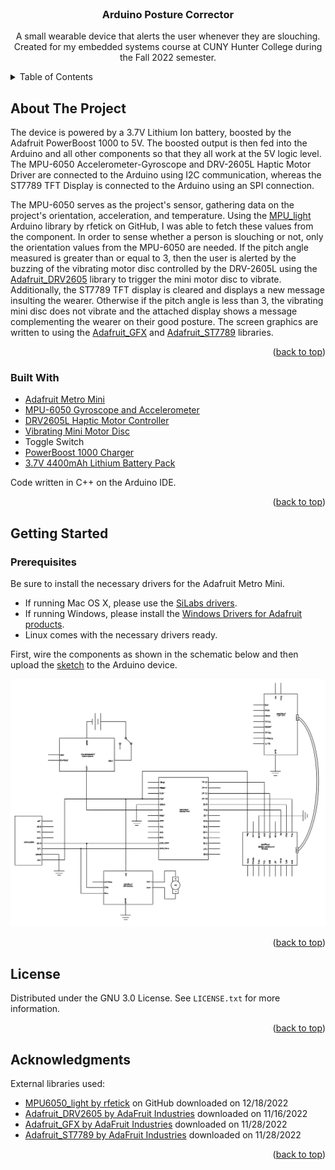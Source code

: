 <!-- PROJECT LOGO -->
<br />
<div align="center">
  <h3 align="center">Arduino Posture Corrector</h3>

  <p align="center">
  A small wearable device that alerts the user whenever they are slouching. Created for my embedded systems course at CUNY Hunter College during the Fall 2022 semester. 
</div>



<!-- TABLE OF CONTENTS -->
<details>
  <summary>Table of Contents</summary>
  <ol>
    <li>
      <a href="#about-the-project">About The Project</a>
    </li>
    <li>
      <a href="#getting-started">Getting Started</a>
      <ul>
        <li><a href="#prerequisites">Prerequisites</a></li>
        <li><a href="#installation">Installation</a></li>
      </ul>
    </li>
    <li><a href="#license">License</a></li>
    <li><a href="#acknowledgments">Acknowledgments</a></li>
  </ol>
</details>



<!-- ABOUT THE PROJECT -->
## About The Project

The device is powered by a 3.7V Lithium Ion battery, boosted by the Adafruit PowerBoost 1000 to 5V. The boosted output is then fed into the Arduino and all other components so that they all work at the 5V logic level. The MPU-6050 Accelerometer-Gyroscope and DRV-2605L Haptic Motor Driver are connected to the Arduino using I2C communication, whereas the ST7789 TFT Display is connected to the Arduino using an SPI connection. 

The MPU-6050 serves as the project's sensor, gathering data on the project's orientation, acceleration, and temperature. Using the [MPU\_light](https://github.com/rfetick/MPU6050\_light/) Arduino library by rfetick on GitHub, I was able to fetch these values from the component. In order to sense whether a person is slouching or not, only the orientation values from the MPU-6050 are needed. 
If the pitch angle measured is greater than or equal to 3, then the user is alerted by the buzzing of the vibrating motor disc controlled by the DRV-2605L using the [Adafruit\_DRV2605](https://github.com/adafruit/Adafruit\_DRV2605\_Library) library to trigger the mini motor disc to vibrate. Additionally, the ST7789 TFT display is cleared and displays a new message insulting the wearer. Otherwise if the pitch angle is less than 3, the vibrating mini disc does not vibrate and the attached display shows a message complementing the wearer on their good posture. The screen graphics are written to using the [Adafruit\_GFX](https://github.com/adafruit/Adafruit-GFX-Library) and [Adafruit\_ST7789](https://github.com/adafruit/Adafruit-ST7735-Library) libraries. 

<p align="right">(<a href="#readme-top">back to top</a>)</p>


### Built With
* [Adafruit Metro Mini](https://www.adafruit.com/product/2590)
* [MPU-6050 Gyroscope and Accelerometer](https://www.adafruit.com/product/3886)
* [DRV2605L Haptic Motor Controller](https://www.adafruit.com/product/2305)
* [Vibrating Mini Motor Disc](https://www.adafruit.com/product/1201)
* Toggle Switch
* [PowerBoost 1000 Charger](https://www.adafruit.com/product/2465)
* [3.7V 4400mAh Lithium Battery Pack](https://www.adafruit.com/product/354)

Code written in C++ on the Arduino IDE.

<p align="right">(<a href="#readme-top">back to top</a>)</p>


<!-- GETTING STARTED -->
## Getting Started
### Prerequisites
Be sure to install the necessary drivers for the Adafruit Metro Mini.
- If running Mac OS X, please use the [SiLabs drivers](https://www.silabs.com/products/development-tools/software/usb-to-uart-bridge-vcp-drivers).
- If running Windows, please install the [Windows Drivers for Adafruit products](https://github.com/adafruit/Adafruit_Windows_Drivers/releases/latest).
- Linux comes with the necessary drivers ready.

First, wire the components as shown in the schematic below and then upload the [sketch](arduino-posture-corrector/arduino-posture-corrector.ino) to the Arduino device.
<div align ="center">
	<img src="schematic.png" alt="Device schematic"/>
</div>

<p align="right">(<a href="#readme-top">back to top</a>)</p>


<!-- LICENSE -->
## License

Distributed under the GNU 3.0 License. See `LICENSE.txt` for more information.

<p align="right">(<a href="#readme-top">back to top</a>)</p>


<!-- ACKNOWLEDGMENTS -->
## Acknowledgments
External libraries used:
- [MPU6050\_light by rfetick](https://github.com/rfetick/MPU6050\_light/) on GitHub downloaded on 12/18/2022
- [Adafruit\_DRV2605 by AdaFruit Industries](https://github.com/adafruit/Adafruit\_DRV2605\_Library) downloaded on 11/16/2022
- [Adafruit\_GFX by AdaFruit Industries](https://github.com/adafruit/Adafruit-GFX-Library) downloaded on 11/28/2022
- [Adafruit\_ST7789 by AdaFruit Industries](https://github.com/adafruit/Adafruit-ST7735-Library) downloaded on 11/28/2022 
<p align="right">(<a href="#readme-top">back to top</a>)</p>



<!-- MARKDOWN LINKS & IMAGES -->
<!-- https://www.markdownguide.org/basic-syntax/#reference-style-links -->
